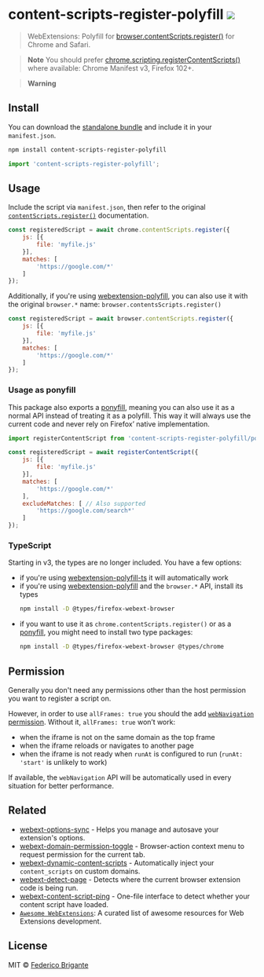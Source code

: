 # content-scripts-register-polyfill [![][badge-gzip]][link-bundlephobia]

[badge-gzip]: https://img.shields.io/bundlephobia/minzip/content-scripts-register-polyfill.svg?label=gzipped
[link-bundlephobia]: https://bundlephobia.com/result?p=content-scripts-register-polyfill

> WebExtensions: Polyfill for [browser.contentScripts.register()](https://developer.mozilla.org/en-US/docs/Mozilla/Add-ons/WebExtensions/API/contentScripts/register) for Chrome and Safari.

> **Note**
> You should prefer [chrome.scripting.registerContentScripts()](https://developer.mozilla.org/en-US/docs/Mozilla/Add-ons/WebExtensions/API/scripting/registerContentScripts) where available: Chrome Manifest v3, Firefox 102+.

> **Warning**

## Install

You can download the [standalone bundle](https://bundle.fregante.com/?pkg=content-scripts-register-polyfill) and include it in your `manifest.json`.

```sh
npm install content-scripts-register-polyfill
```

```js
import 'content-scripts-register-polyfill';
```

## Usage

Include the script via `manifest.json`, then refer to the original [`contentScripts.register()`](https://developer.mozilla.org/en-US/docs/Mozilla/Add-ons/WebExtensions/API/contentScripts/register) documentation.

```js
const registeredScript = await chrome.contentScripts.register({
	js: [{
		file: 'myfile.js'
	}],
	matches: [
		'https://google.com/*'
	]
});
```

Additionally, if you're using [webextension-polyfill](https://github.com/mozilla/webextension-polyfill), you can also use it with the original `browser.*` name: `browser.contentsScripts.register()`

```js
const registeredScript = await browser.contentScripts.register({
	js: [{
		file: 'myfile.js'
	}],
	matches: [
		'https://google.com/*'
	]
});
```

### Usage as ponyfill

This package also exports a [ponyfill](https://ponyfill.com/), meaning you can also use it as a normal API instead of treating it as a polyfill. This way it will always use the current code and never rely on Firefox’ native implementation.

```js
import registerContentScript from 'content-scripts-register-polyfill/ponyfill.js';

const registeredScript = await registerContentScript({
	js: [{
		file: 'myfile.js'
	}],
	matches: [
		'https://google.com/*'
	],
	excludeMatches: [ // Also supported
		'https://google.com/search*'
	]
});
```

### TypeScript

Starting in v3, the types are no longer included. You have a few options:

- if you're using [webextension-polyfill-ts](https://github.com/Lusito/webextension-polyfill-ts) it will automatically work
- if you're using [webextension-polyfill](https://github.com/mozilla/webextension-polyfill) and the `browser.*` API, install its types
  ```sh
  npm install -D @types/firefox-webext-browser
  ```
- if you want to use it as `chrome.contentScripts.register()` or as a [ponyfill](#ponyfill), you might need to install two type packages:
  ```sh
  npm install -D @types/firefox-webext-browser @types/chrome
  ```

## Permission

Generally you don't need any permissions other than the host permission you want to register a script on.

However, in order to use `allFrames: true` you should the add [`webNavigation` permission](https://developer.chrome.com/docs/extensions/reference/webNavigation/). Without it, `allFrames: true` won’t work:

- when the iframe is not on the same domain as the top frame
- when the iframe reloads or navigates to another page
- when the iframe is not ready when `runAt` is configured to run (`runAt: 'start'` is unlikely to work)

If available, the `webNavigation` API will be automatically used in every situation for better performance.

## Related

- [webext-options-sync](https://github.com/fregante/webext-options-sync) - Helps you manage and autosave your extension's options.
- [webext-domain-permission-toggle](https://github.com/fregante/webext-domain-permission-toggle) - Browser-action context menu to request permission for the current tab.
- [webext-dynamic-content-scripts](https://github.com/fregante/webext-dynamic-content-scripts) - Automatically inject your `content_scripts` on custom domains.
- [webext-detect-page](https://github.com/fregante/webext-detect-page) - Detects where the current browser extension code is being run.
- [webext-content-script-ping](https://github.com/fregante/webext-content-script-ping) - One-file interface to detect whether your content script have loaded.
- [`Awesome WebExtensions`](https://github.com/fregante/Awesome-WebExtensions): A curated list of awesome resources for Web Extensions development.

## License

MIT © [Federico Brigante](https://fregante.com)
